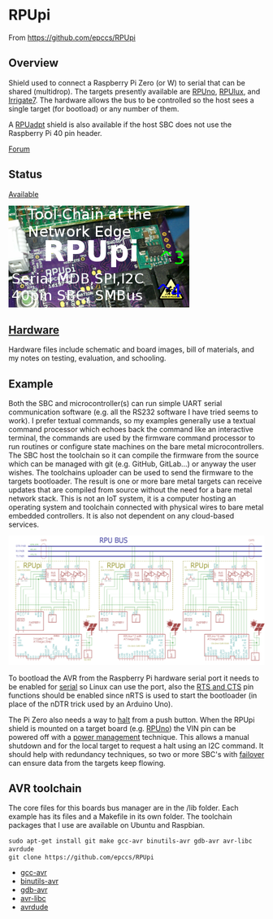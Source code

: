 # RPUpi

From <https://github.com/epccs/RPUpi>

## Overview

Shield used to connect a Raspberry Pi Zero (or W) to serial that can be shared (multidrop). The targets presently available are [RPUno], [RPUlux], and [Irrigate7]. The hardware allows the bus to be controlled so the host sees a single target (for bootload) or any number of them.  

A [RPUadpt] shield is also available if the host SBC does not use the Raspberry Pi 40 pin header.

[RPUno]: https://github.com/epccs/RPUno
[RPUlux]: https://github.com/epccs/RPUlux
[Irrigate7]: https://github.com/epccs/Irrigate7
[RPUadpt]: https://github.com/epccs/RPUadpt
[RPUftdi]: https://github.com/epccs/RPUftdi

[Forum](https://rpubus.org/bb/viewforum.php?f=8)

## Status

[Available](https://rpubus.org/Order_Form.html)

![Status](./Hardware/status_icon.png "Status")

## [Hardware](./Hardware)

Hardware files include schematic and board images, bill of materials, and my notes on testing, evaluation, and schooling.

## Example

Both the SBC and microcontroller(s) can run simple UART serial communication software (e.g. all the RS232 software I have tried seems to work). I prefer textual commands, so my examples generally use a textual command processor which echoes back the command like an interactive terminal, the commands are used by the firmware command processor to run routines or configure state machines on the bare metal microcontrollers. The SBC host the toolchain so it can compile the firmware from the source which can be managed with git (e.g. GitHub, GitLab...) or anyway the user wishes. The toolchains uploader can be used to send the firmware to the targets bootloader. The result is one or more bare metal targets can receive updates that are compiled from source without the need for a bare metal network stack. This is not an IoT system, it is a computer hosting an operating system and toolchain connected with physical wires to bare metal embedded controllers. It is also not dependent on any cloud-based services.

![MultiDrop](./Hardware/Documents/MultiDrop.png "MultiDrop")

To bootload the AVR from the Raspberry Pi hardware serial port it needs to be enabled for [serial] so Linux can use the port, also the [RTS and CTS] pin functions should be enabled since nRTS is used to start the bootloader (in place of the nDTR trick used by an Arduino Uno). 

[serial]: ./Hardware/Testing/linux.md#serial
[RTS and CTS]: ./RPiRtsCts

The Pi Zero also needs a way to [halt] from a push button. When the RPUpi shield is mounted on a target board (e.g. [RPUno]) the VIN pin can be powered off with a [power management] technique.  This allows a manual shutdown and for the local target to request a halt using an I2C command. It should help with redundancy techniques, so two or more SBC's with [failover] can ensure data from the targets keep flowing. 

[failover]: https://en.wikipedia.org/wiki/Failover
[halt]: ./Shutdown
[power management]: https://github.com/epccs/RPUno/tree/master/PwrMgt

## AVR toolchain

The core files for this boards bus manager are in the /lib folder. Each example has its files and a Makefile in its own folder. The toolchain packages that I use are available on Ubuntu and Raspbian. 

```
sudo apt-get install git make gcc-avr binutils-avr gdb-avr avr-libc avrdude
git clone https://github.com/epccs/RPUpi
```

* [gcc-avr](https://packages.ubuntu.com/search?keywords=gcc-avr)
* [binutils-avr](https://packages.ubuntu.com/search?keywords=binutils-avr)
* [gdb-avr](https://packages.ubuntu.com/search?keywords=gdb-avr)
* [avr-libc](https://packages.ubuntu.com/search?keywords=avr-libc)
* [avrdude](https://packages.ubuntu.com/search?keywords=avrdude)